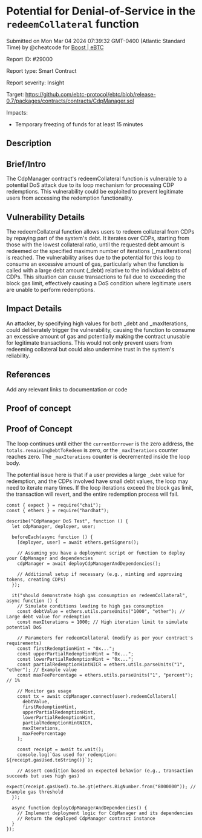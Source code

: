 
# Potential for Denial-of-Service in the `redeemCollateral` function

Submitted on Mon Mar 04 2024 07:39:32 GMT-0400 (Atlantic Standard Time) by @cheatcode for [Boost | eBTC](https://immunefi.com/bounty/ebtc-boost/)

Report ID: #29000

Report type: Smart Contract

Report severity: Insight

Target: https://github.com/ebtc-protocol/ebtc/blob/release-0.7/packages/contracts/contracts/CdpManager.sol

Impacts:
- Temporary freezing of funds for at least 15 minutes

## Description
## Brief/Intro
The CdpManager contract's redeemCollateral function is vulnerable to a potential DoS attack due to its loop mechanism for processing CDP redemptions. This vulnerability could be exploited to prevent legitimate users from accessing the redemption functionality.

## Vulnerability Details
The redeemCollateral function allows users to redeem collateral from CDPs by repaying part of the system's debt. It iterates over CDPs, starting from those with the lowest collateral ratio, until the requested debt amount is redeemed or the specified maximum number of iterations (_maxIterations) is reached. The vulnerability arises due to the potential for this loop to consume an excessive amount of gas, particularly when the function is called with a large debt amount (_debt) relative to the individual debts of CDPs. This situation can cause transactions to fail due to exceeding the block gas limit, effectively causing a DoS condition where legitimate users are unable to perform redemptions.

## Impact Details
An attacker, by specifying high values for both _debt and _maxIterations, could deliberately trigger the vulnerability, causing the function to consume an excessive amount of gas and potentially making the contract unusable for legitimate transactions. This would not only prevent users from redeeming collateral but could also undermine trust in the system's reliability.

## References
Add any relevant links to documentation or code

        
## Proof of concept
## Proof of Concept
The loop continues until either the `currentBorrower` is the zero address, the `totals.remainingDebtToRedeem` is zero, or the `_maxIterations` counter reaches zero. The `_maxIterations` counter is decremented inside the loop body.

The potential issue here is that if a user provides a large `_debt` value for redemption, and the CDPs involved have small debt values, the loop may need to iterate many times. If the loop iterations exceed the block gas limit, the transaction will revert, and the entire redemption process will fail.

```solidity
const { expect } = require("chai");
const { ethers } = require("hardhat");

describe("CdpManager DoS Test", function () {
  let cdpManager, deployer, user;

  beforeEach(async function () {
    [deployer, user] = await ethers.getSigners();

    // Assuming you have a deployment script or function to deploy your CdpManager and dependencies
    cdpManager = await deployCdpManagerAndDependencies();

    // Additional setup if necessary (e.g., minting and approving tokens, creating CDPs)
  });

  it("should demonstrate high gas consumption on redeemCollateral", async function () {
    // Simulate conditions leading to high gas consumption
    const debtValue = ethers.utils.parseUnits("1000", "ether"); // Large debt value for redemption
    const maxIterations = 1000; // High iteration limit to simulate potential DoS

    // Parameters for redeemCollateral (modify as per your contract's requirements)
    const firstRedemptionHint = "0x...";
    const upperPartialRedemptionHint = "0x...";
    const lowerPartialRedemptionHint = "0x...";
    const partialRedemptionHintNICR = ethers.utils.parseUnits("1", "ether"); // Example value
    const maxFeePercentage = ethers.utils.parseUnits("1", "percent"); // 1%

    // Monitor gas usage
    const tx = await cdpManager.connect(user).redeemCollateral(
      debtValue,
      firstRedemptionHint,
      upperPartialRedemptionHint,
      lowerPartialRedemptionHint,
      partialRedemptionHintNICR,
      maxIterations,
      maxFeePercentage
    );

    const receipt = await tx.wait();
    console.log(`Gas used for redemption: ${receipt.gasUsed.toString()}`);

    // Assert condition based on expected behavior (e.g., transaction succeeds but uses high gas)
    expect(receipt.gasUsed).to.be.gt(ethers.BigNumber.from("8000000")); // Example gas threshold
  });

  async function deployCdpManagerAndDependencies() {
    // Implement deployment logic for CdpManager and its dependencies
    // Return the deployed CdpManager contract instance
  }
});

```
